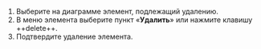 1. Выберите на диаграмме элемент, подлежащий удалению.
1. В меню элемента выберите пункт «**Удалить**» или нажмите клавишу ++delete++.
1. Подтвердите удаление элемента.
